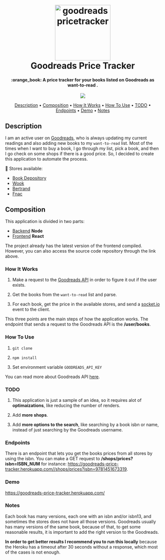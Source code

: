 
<h1 align="center">
  <br>
    <a href="https://github.com/soltex1/goodreads-price-tracker">
    <img src="https://i.imgur.com/xl7Vpcl.png" alt="goodreadspricetracker" width="180">
    </a>
  <br>
  Goodreads Price Tracker
  <br>
</h1>

<h4 align="center">:orange_book: A price tracker for your books listed on Goodreads as want-to-read .</h4>

<p align="center">
  <img src="https://i.imgur.com/Tp2xsSe.gif">
</p>

<p align="center">
  <a href="#description">Description</a> •
  <a href="#composition">Composition</a> •
  <a href="#how-it-works">How It Works</a> •
  <a href="#how-to-use">How To Use</a> •
  <a href="#TODO">TODO</a> •
  <a href="#endpoints">Endpoints</a> •
  <a href="#DEMO">Demo</a> •
  <a href="#Notes">Notes</a>
</p>

## Description

I am an active user on [Goodreads](https://www.goodreads.com/), who is always updating my current readings and also adding new books to my `want-to-read` list. Most of the times when I want to buy a book, I go through my list, pick a book, and then I go check on some shops if there is a good price. So, I decided to create this application to automate the process.

:convenience_store: Stores available:

* [Book Depository](https://www.bookdepository.com/)
* [Wook](https://www.wook.pt/) 
* [Bertrand](https://www.bertrand.pt/) 
* [Fnac](https://www.fnac.pt/)

## Composition

This application is divided in two parts:

* [Backend](./backend) **Node**
* [Frontend](./frontend) **React**

The project already has the latest version of the frontend compiled. However, you can also access the source code repository through the link above.


### How It Works

1. Make a request to the [Goodreads API](https://www.goodreads.com/api) in order to figure it out if the user exists.

2. Get the books from the `want-to-read` list and parse.

3. For each book, get the price in the available stores, and send a [socket.io](https://socket.io/) event to the client.

This three points are the main steps of how the application works. The endpoint that sends a request to the Goodreads API is the **/user/books**.

### How To Use

1. `git clone`

2. `npm install`

3. Set environment variable `GOODREADS_API_KEY`

You can read more about Goodreads API [here](https://www.goodreads.com/api).

### TODO

1. This application is just a sample of an idea, so it requires alot of **optimaizations**, like reducing the number of renders.

2. Add **more shops**.

3. Add **more options to the search**, like searching by a book isbn or name, instead of just searching by the Goodreads username. 

### Endpoints

There is an endpoint that lets you get the books prices from all stores by using the isbn. You can make a GET request to **/shops/prices?isbn=ISBN_NUM** for instance: https://goodreads-price-tracker.herokuapp.com//shops/prices?isbn=9781451673319.

### Demo

https://goodreads-price-tracker.herokuapp.com/

### Notes

Each book has many versions, each one with an isbn and/or isbn13, and sometimes the stores does not have all those versions. Goodreads usually has many versions of the same book, because of that, to get some reasonable results, it is important to add the right version to the Goodreads.

**In order to get better results I recommend you to run this locally** because the Heroku has a timeout after 30 seconds without a response, which most of the cases is not enough.
